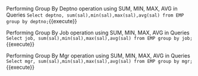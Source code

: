 
Performing Group By Deptno operation using SUM, MIN, MAX, AVG in Queries `Select deptno, sum(sal),min(sal),max(sal),avg(sal) from EMP group by deptno;`{{execute}}

Performing Group By Job operation using SUM, MIN, MAX, AVG in Queries `Select job, sum(sal),min(sal),max(sal),avg(sal) from EMP group by job;`{{execute}}

Performing Group By Mgr operation using SUM, MIN, MAX, AVG in Queries `Select mgr, sum(sal),min(sal),max(sal),avg(sal) from EMP group by mgr;`{{execute}}

